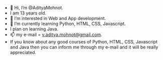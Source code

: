 - 👋 Hi, I’m @AdityaMohnot.
- I am 13 years old.
- 👀 I’m interested in Web and App development.
- 🌱 I’m currently learning Python, HTML, CSS, Javascript.
- I plan on learning Java.
- 📫 my e-mail = v.aditya.mohnot@gmail.com.
- If you know about any good courses of Python, HTML, CSS, Javascript and Java then you can inform me through my e-mail and it will be really appreciated.
